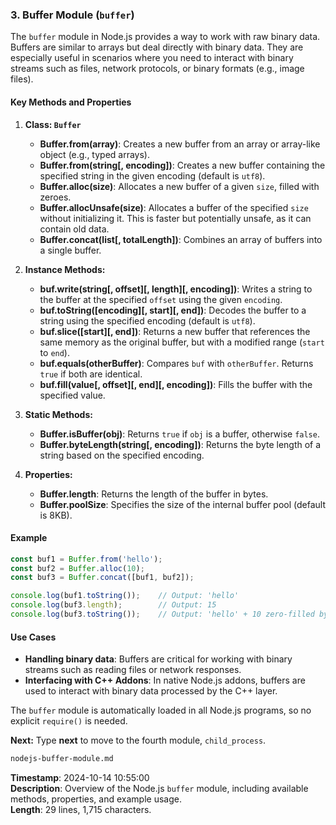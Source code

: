 ### 3. **Buffer Module** (`buffer`)

The `buffer` module in Node.js provides a way to work with raw binary data. Buffers are similar to arrays but deal directly with binary data. They are especially useful in scenarios where you need to interact with binary streams such as files, network protocols, or binary formats (e.g., image files).

#### Key Methods and Properties

1. **Class: `Buffer`**
   - **Buffer.from(array)**: Creates a new buffer from an array or array-like object (e.g., typed arrays).
   - **Buffer.from(string[, encoding])**: Creates a new buffer containing the specified string in the given encoding (default is `utf8`).
   - **Buffer.alloc(size)**: Allocates a new buffer of a given `size`, filled with zeroes.
   - **Buffer.allocUnsafe(size)**: Allocates a buffer of the specified `size` without initializing it. This is faster but potentially unsafe, as it can contain old data.
   - **Buffer.concat(list[, totalLength])**: Combines an array of buffers into a single buffer.

2. **Instance Methods:**
   - **buf.write(string[, offset][, length][, encoding])**: Writes a string to the buffer at the specified `offset` using the given `encoding`.
   - **buf.toString([encoding][, start][, end])**: Decodes the buffer to a string using the specified encoding (default is `utf8`).
   - **buf.slice([start][, end])**: Returns a new buffer that references the same memory as the original buffer, but with a modified range (`start` to `end`).
   - **buf.equals(otherBuffer)**: Compares `buf` with `otherBuffer`. Returns `true` if both are identical.
   - **buf.fill(value[, offset][, end][, encoding])**: Fills the buffer with the specified value.

3. **Static Methods:**
   - **Buffer.isBuffer(obj)**: Returns `true` if `obj` is a buffer, otherwise `false`.
   - **Buffer.byteLength(string[, encoding])**: Returns the byte length of a string based on the specified encoding.

4. **Properties:**
   - **Buffer.length**: Returns the length of the buffer in bytes.
   - **Buffer.poolSize**: Specifies the size of the internal buffer pool (default is 8KB).

#### Example

```js
const buf1 = Buffer.from('hello');
const buf2 = Buffer.alloc(10);
const buf3 = Buffer.concat([buf1, buf2]);

console.log(buf1.toString());    // Output: 'hello'
console.log(buf3.length);        // Output: 15
console.log(buf3.toString());    // Output: 'hello' + 10 zero-filled bytes
```

#### Use Cases

- **Handling binary data**: Buffers are critical for working with binary streams such as reading files or network responses.
- **Interfacing with C++ Addons**: In native Node.js addons, buffers are used to interact with binary data processed by the C++ layer.

The `buffer` module is automatically loaded in all Node.js programs, so no explicit `require()` is needed.

**Next:** Type **next** to move to the fourth module, `child_process`.

```md
nodejs-buffer-module.md
```

**Timestamp**: 2024-10-14 10:55:00  
**Description**: Overview of the Node.js `buffer` module, including available methods, properties, and example usage.  
**Length**: 29 lines, 1,715 characters.  
